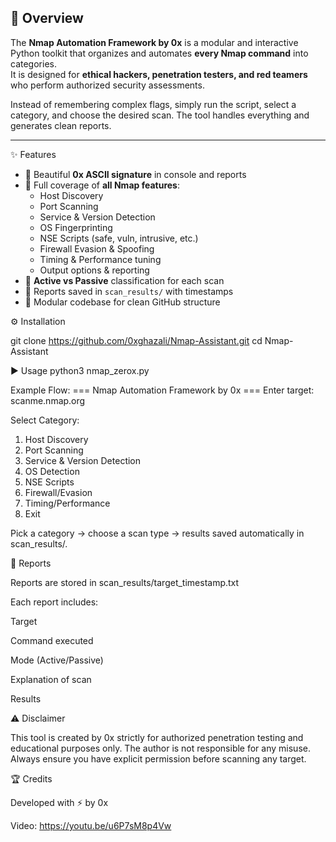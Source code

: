 
## 🚀 Overview
The **Nmap Automation Framework by 0x** is a modular and interactive Python toolkit that organizes and automates **every Nmap command** into categories.  
It is designed for **ethical hackers, penetration testers, and red teamers** who perform authorized security assessments.  

Instead of remembering complex flags, simply run the script, select a category, and choose the desired scan. The tool handles everything and generates clean reports.  

---

✨ Features
- 🔹 Beautiful **0x ASCII signature** in console and reports  
- 🔹 Full coverage of **all Nmap features**:
  - Host Discovery  
  - Port Scanning  
  - Service & Version Detection  
  - OS Fingerprinting  
  - NSE Scripts (safe, vuln, intrusive, etc.)  
  - Firewall Evasion & Spoofing  
  - Timing & Performance tuning  
  - Output options & reporting  
- 🔹 **Active vs Passive** classification for each scan  
- 🔹 Reports saved in `scan_results/` with timestamps  
- 🔹 Modular codebase for clean GitHub structure  


⚙️ Installation

git clone https://github.com/0xghazali/Nmap-Assistant.git
cd Nmap-Assistant

▶️ Usage
python3 nmap_zerox.py

Example Flow:
=== Nmap Automation Framework by 0x ===
Enter target: scanme.nmap.org

Select Category:
1. Host Discovery
2. Port Scanning
3. Service & Version Detection
4. OS Detection
5. NSE Scripts
6. Firewall/Evasion
7. Timing/Performance
0. Exit

Pick a category → choose a scan type → results saved automatically in scan_results/.

📑 Reports

Reports are stored in scan_results/target_timestamp.txt

Each report includes:

  Target

  Command executed

  Mode (Active/Passive)

  Explanation of scan

  Results

⚠️ Disclaimer

This tool is created by 0x strictly for authorized penetration testing and educational purposes only.
The author is not responsible for any misuse.
Always ensure you have explicit permission before scanning any target.


🏆 Credits

Developed with ⚡ by 0x

Video: https://youtu.be/u6P7sM8p4Vw
